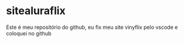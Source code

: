 # sitealuraflix

Este é meu repositório do github, eu fix meu site vinyflix pelo vscode e coloquei no github

